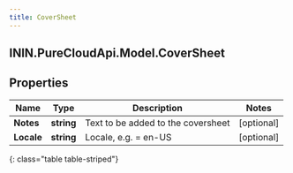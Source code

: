 ```yaml
---
title: CoverSheet
---
```

## ININ.PureCloudApi.Model.CoverSheet

## Properties

|Name | Type | Description | Notes|
|------------ | ------------- | ------------- | -------------|
| **Notes** | **string** | Text to be added to the coversheet | [optional] |
| **Locale** | **string** | Locale, e.g. = en-US | [optional] |
{: class="table table-striped"}


